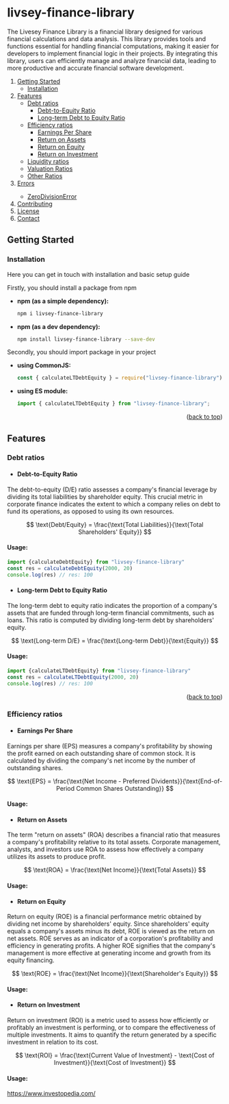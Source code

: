 # livsey-finance-library
The Livesey Finance Library is a financial library designed for various financial calculations and data analysis. This library provides tools and functions essential for handling financial computations, making it easier for developers to implement financial logic in their projects. By integrating this library, users can efficiently manage and analyze financial data, leading to more productive and accurate financial software development.

<ol>
  <li>
    <a href="#getting-started">Getting Started</a>
    <ul>
      <li><a href="#installation">Installation</a></li>
    </ul>
  </li>
  <li>
    <a href="#features">Features</a>
    <ul>
      <li>
        <a href="#debt-ratios">Debt ratios</a>
        <ul>
          <li><a href="#debt-to-equity-ratio">Debt-to-Equity Ratio</a></li>
          <li><a href="#long-term-debt-to-equity-ratio">Long-term Debt to Equity Ratio</a></li>
        </ul>
      </li>
      <li>
        <a href="#efficiency-ratios">Efficiency ratios</a>
        <ul>
          <li><a href="#earnings-per-share">Earnings Per Share</a></li>
          <li><a href="#return-on-assets">Return on Assets</a></li>
          <li><a href="#return-on-equity">Return on Equity</a></li>
          <li><a href="#return-on-investment">Return on Investment</a></li>
        </ul>
      </li>
      <li><a href="#liquidity-ratios">Liquidity ratios</a></li>
      <li><a href="#valuation-ratios">Valuation Ratios</a></li>
      <li><a href="#other-ratios">Other Ratios</a></li>
    </ul>
  </li>
  <li><a href="#errors">Errors</a></li>
  <ul>
    <li><a href="#zero-division-error">ZeroDivisionError</a></li>
  </ul>
  <li><a href="#contributing">Contributing</a></li>
  <li><a href="#license">License</a></li>
  <li><a href="#contact">Contact</a></li>
</ol>

<!-- GETTING STARTED -->
## Getting Started
### Installation

Here you can get in touch with installation and basic setup guide

Firstly, you should install a package from npm

* __npm (as a simple dependency):__

  ```sh
  npm i livsey-finance-library
  ```
* __npm (as a dev dependency):__
  
  ```sh
  npm install livsey-finance-library --save-dev
  ```
Secondly, you should import package in your project
* __using CommonJS:__

  ```js
  const { calculateLTDebtEquity } = require("livsey-finance-library");
  ```
* __using ES module:__
  
  ```js
  import { calculateLTDebtEquity } from "livsey-finance-library";
  ```

<p align="right">(<a href="#readme-top">back to top</a>)</p>

<!-- FEATURES -->
## Features
### Debt ratios

* #### Debt-to-Equity Ratio

The debt-to-equity (D/E) ratio assesses a company's financial leverage by dividing its total liabilities by shareholder equity. This crucial metric in corporate finance indicates the extent to which a company relies on debt to fund its operations, as opposed to using its own resources.

$$
\text{Debt/Equity} = \frac{\text{Total Liabilities}}{\text{Total Shareholders' Equity}}
$$

####  Usage:
```ts
import {calculateDebtEquity} from "livsey-finance-library"
const res = calculateDebtEquity(2000, 20)
console.log(res) // res: 100
```

* #### Long-term Debt to Equity Ratio

The long-term debt to equity ratio indicates the proportion of a company's assets that are funded through long-term financial commitments, such as loans. This ratio is computed by dividing long-term debt by shareholders' equity.

$$
\text{Long-term D/E} = \frac{\text{Long-term Debt}}{\text{Equity}}
$$

####  Usage:
```ts
import {calculateLTDebtEquity} from "livsey-finance-library"
const res = calculateLTDebtEquity(2000, 20)
console.log(res) // res: 100
```

<p align="right">(<a href="#readme-top">back to top</a>)</p>

### Efficiency ratios
* #### Earnings Per Share

Earnings per share (EPS) measures a company's profitability by showing the profit earned on each outstanding share of common stock. It is calculated by dividing the company's net income by the number of outstanding shares.

$$
\text{EPS} = \frac{\text{Net Income - Preferred Dividents}}{\text{End-of-Period Common Shares Outstanding}}
$$

####  Usage:

* #### Return on Assets

The term "return on assets" (ROA) describes a financial ratio that measures a company's profitability relative to its total assets. Corporate management, analysts, and investors use ROA to assess how effectively a company utilizes its assets to produce profit.

$$
\text{ROA} = \frac{\text{Net Income}}{\text{Total Assets}}
$$

####  Usage:

* #### Return on Equity

Return on equity (ROE) is a financial performance metric obtained by dividing net income by shareholders' equity. Since shareholders' equity equals a company's assets minus its debt, ROE is viewed as the return on net assets. ROE serves as an indicator of a corporation's profitability and efficiency in generating profits. A higher ROE signifies that the company's management is more effective at generating income and growth from its equity financing.

$$
\text{ROE} = \frac{\text{Net Income}}{\text{Shareholder's Equity}}
$$

####  Usage:

* #### Return on Investment

Return on investment (ROI) is a metric used to assess how efficiently or profitably an investment is performing, or to compare the effectiveness of multiple investments. It aims to quantify the return generated by a specific investment in relation to its cost.

$$
\text{ROI} = \frac{\text{Current Value of Investment} - \text{Cost of Investment}}{\text{Cost of Investment}}
$$

####  Usage:

https://www.investopedia.com/